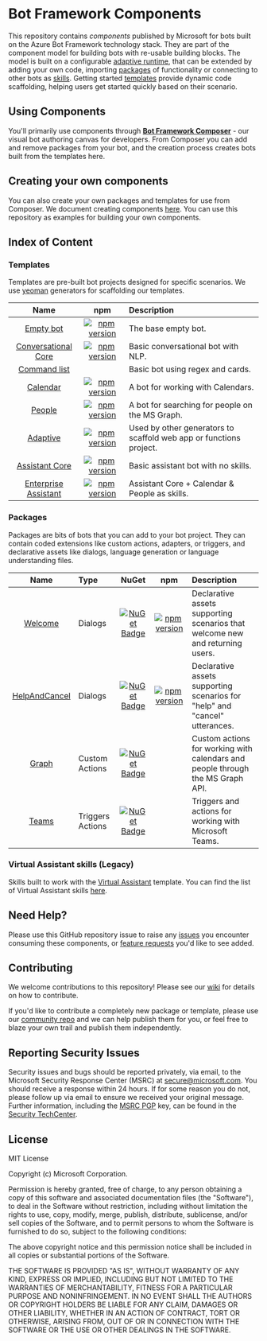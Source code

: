 # Bot Framework Components

This repository contains *components* published by Microsoft for bots built on the Azure Bot Framework technology stack. They are part of the component model for building bots with re-usable building blocks. The model is built on a configurable [adaptive runtime](#adaptive-runtime), that can be extended by adding your own code, importing [packages](#packages) of functionality or connecting to other bots as [skills](#skills). Getting started [templates](#templates) provide dynamic code scaffolding, helping users get started quickly based on their scenario.

## Using Components

You'll primarily use components through [**Bot Framework Composer**](https://github.com/microsoft/BotFramework-Composer) - our visual bot authoring canvas for developers. From Composer you can add and remove packages from your bot, and the creation process creates bots built from the templates here.

## Creating your own components

You can also create your own packages and templates for use from Composer. We document creating components [here](/docs/overview.md). You can use this repository as examples for building your own components.

## Index of Content

### Templates

Templates are pre-built bot projects designed for specific scenarios. We use [yeoman](https://yeoman.io) generators for scaffolding our templates.

| Name         | npm | Description |
|:------------:|:---:|:------------|
|[Empty bot](/generators/generator-bot-empty) | [![npm version](https://badge.fury.io/js/%40microsoft%2Fgenerator-bot-empty.svg)](https://badge.fury.io/js/%40microsoft%2Fgenerator-bot-empty) | The base empty bot. |
|[Conversational Core](/generators/generator-bot-conversational-core) | [![npm version](https://badge.fury.io/js/%40microsoft%2Fgenerator-bot-conversational-core.svg)](https://badge.fury.io/js/%40microsoft%2Fgenerator-bot-conversational-core) | Basic conversational bot with NLP. |
|[Command list](/generators/generator-bot-command-list) |  | Basic bot using regex and cards. |
|[Calendar](/generators/generator-bot-calendar) | [![npm version](https://badge.fury.io/js/%40microsoft%2Fgenerator-bot-calendar.svg)](https://badge.fury.io/js/%40microsoft%2Fgenerator-bot-calendar) | A bot for working with Calendars. |
|[People](/generators/generator-bot-people) | [![npm version](https://badge.fury.io/js/%40microsoft%2Fgenerator-bot-people.svg)](https://badge.fury.io/js/%40microsoft%2Fgenerator-bot-people) | A bot for searching for people on the MS Graph. |
|[Adaptive](/generators/generator-bot-adaptive) | [![npm version](https://badge.fury.io/js/%40microsoft%2Fgenerator-bot-adaptive.svg)](https://badge.fury.io/js/%40microsoft%2Fgenerator-bot-adaptive) | Used by other generators to scaffold web app or functions project. |
|[Assistant Core](/generators/generator-bot-assistant-core) | [![npm version](https://badge.fury.io/js/%40microsoft%2Fgenerator-bot-assistant-core.svg)](https://badge.fury.io/js/%40microsoft%2Fgenerator-bot-assistant-core) | Basic assistant bot with no skills. |
|[Enterprise Assistant](/generators/generator-bot-enterprise-assistant) | [![npm version](https://badge.fury.io/js/%40microsoft%2Fgenerator-bot-enterprise-assistant.svg)](https://badge.fury.io/js/%40microsoft%2Fgenerator-bot-enterprise-assistant) | Assistant Core + Calendar & People as skills. |

### Packages

Packages are bits of bots that you can add to your bot project. They can contain coded extensions like custom actions, adapters, or triggers, and declarative assets like dialogs, language generation or language understanding files.

| Name         |Type   | NuGet | npm |Description |
|:------------:|:------|:-----:|:---:|:-----------|
|[Welcome](/packages/Welcome) | Dialogs | [![NuGet Badge](https://buildstats.info/nuget/Microsoft.Bot.Components.Welcome?includePreReleases=true)](https://www.nuget.org/packages/Microsoft.Bot.Components.Welcome/)| [![npm version](https://badge.fury.io/js/%40microsoft%2Fbot-components-welcome.svg)](https://badge.fury.io/js/%40microsoft%2Fbot-components-welcome) | Declarative assets supporting scenarios that welcome new and returning users. |
|[HelpAndCancel](/packages/HelpAndCancel) | Dialogs | [![NuGet Badge](https://buildstats.info/nuget/Microsoft.Bot.Components.HelpAndCancel?includePreReleases=true)](https://www.nuget.org/packages/Microsoft.Bot.Components.HelpAndCancel/) | [![npm version](https://badge.fury.io/js/%40microsoft%2Fbot-components-helpandcancel.svg)](https://badge.fury.io/js/%40microsoft%2Fbot-components-helpandcancel) | Declarative assets supporting scenarios for "help" and "cancel" utterances. |
|[Graph](/packages/Graph) | Custom Actions | [![NuGet Badge](https://buildstats.info/nuget/Microsoft.Bot.Components.Graph?includePreReleases=true)](https://www.nuget.org/packages/Microsoft.Bot.Components.Graph/) | | Custom actions for working with calendars and people through the MS Graph API.|
|[Teams](/packages/Teams) | Triggers Actions | [![NuGet Badge](https://buildstats.info/nuget/Microsoft.Bot.Components.Teams?includePreReleases=true)](https://www.nuget.org/packages/Microsoft.Bot.Components.Graph/) | | Triggers and actions for working with Microsoft Teams.|

### Virtual Assistant skills (Legacy)

Skills built to work with the [Virtual Assistant](https://docs.microsoft.com/azure/bot-service/bot-builder-virtual-assistant-introduction) template. You can find the list of Virtual Assistant skills [here](/skills/csharp/readme.md).

## Need Help?

Please use this GitHub repository issue to raise any [issues](https://github.com/Microsoft/botframework-components/issues/new?assignees=&labels=Type%3A+Bug&template=bug_report.md&title=) you encounter consuming these components, or [feature requests](https://github.com/Microsoft/botframework-components/issues/new?assignees=&labels=Type%3A+Feature&template=feature_request.md&title=) you'd like to see added.

## Contributing

We welcome contributions to this repository! Please see our [wiki](https://github.com/microsoft/botframework-components/wiki) for details on how to contribute.

If you'd like to contribute a completely new package or template, please use our [community repo](https://github.com/BotBuilderCommunity/) and we can help publish them for you, or feel free to blaze your own trail and publish them independently.

## Reporting Security Issues

Security issues and bugs should be reported privately, via email, to the Microsoft Security Response Center (MSRC) at [secure@microsoft.com](mailto:secure@microsoft.com). You should receive a response within 24 hours. If for some reason you do not, please follow up via email to ensure we received your original message. Further information, including the [MSRC PGP](https://technet.microsoft.com/security/dn606155) key, can be found in the [Security TechCenter](https://technet.microsoft.com/security/default).

## License

MIT License

Copyright (c) Microsoft Corporation.

Permission is hereby granted, free of charge, to any person obtaining a copy
of this software and associated documentation files (the "Software"), to deal
in the Software without restriction, including without limitation the rights
to use, copy, modify, merge, publish, distribute, sublicense, and/or sell
copies of the Software, and to permit persons to whom the Software is
furnished to do so, subject to the following conditions:

The above copyright notice and this permission notice shall be included in all
copies or substantial portions of the Software.

THE SOFTWARE IS PROVIDED "AS IS", WITHOUT WARRANTY OF ANY KIND, EXPRESS OR
IMPLIED, INCLUDING BUT NOT LIMITED TO THE WARRANTIES OF MERCHANTABILITY,
FITNESS FOR A PARTICULAR PURPOSE AND NONINFRINGEMENT. IN NO EVENT SHALL THE
AUTHORS OR COPYRIGHT HOLDERS BE LIABLE FOR ANY CLAIM, DAMAGES OR OTHER
LIABILITY, WHETHER IN AN ACTION OF CONTRACT, TORT OR OTHERWISE, ARISING FROM,
OUT OF OR IN CONNECTION WITH THE SOFTWARE OR THE USE OR OTHER DEALINGS IN THE
SOFTWARE.
